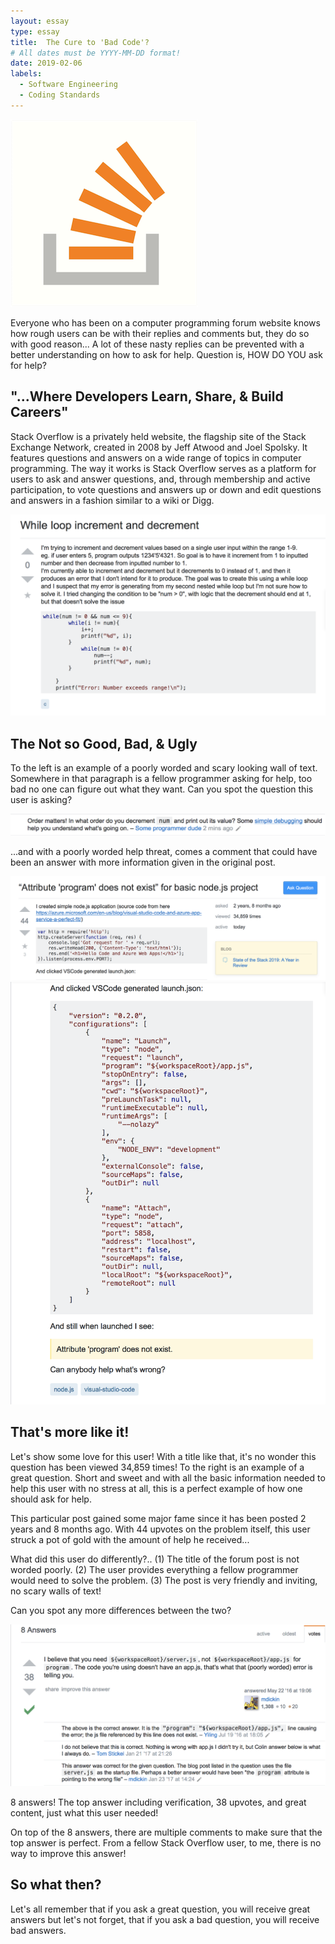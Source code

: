 ```yaml
---
layout: essay
type: essay
title:  The Cure to 'Bad Code'?
# All dates must be YYYY-MM-DD format!
date: 2019-02-06
labels:
  - Software Engineering
  - Coding Standards
---
```


<img class="ui tiny left circular floated image" src="../images/stackoverflow.png">

Everyone who has been on a computer programming forum website knows how rough users can be with their replies and comments but, they do so with good reason... A lot of these nasty replies can be prevented with a better understanding on how to ask for help. Question is, HOW DO YOU ask for help?
  
## "...Where Developers Learn, Share, & Build Careers"
   
Stack Overflow is a privately held website, the flagship site of the Stack Exchange Network, created in 2008 by Jeff Atwood and Joel Spolsky. It features questions and answers on a wide range of topics in computer programming. The way it works is Stack Overflow serves as a platform for users to ask and answer questions, and, through membership and active participation, to vote questions and answers up or down and edit questions and answers in a fashion similar to a wiki or Digg.

<img class="ui large leftright floated image" src="../images/badquestion.png">

## The Not so Good, Bad, & Ugly

To the left is an example of a poorly worded and scary looking wall of text. Somewhere in that paragraph is a fellow programmer asking for help, too bad no one can figure out what they want. Can you spot the question this user is asking?

<img class="ui large left floated image" src="../images/badanswer.png">

...and with a poorly worded help threat, comes a comment that could have been an answer with more information given in the original post.

<img class="ui large right floated image" src="../images/goodquestion1.png">
<img class="ui large right floated image" src="../images/goodquestion2.png">

## That's more like it!

Let's show some love for this user! With a title like that, it's no wonder this question has been viewed 34,859 times! To the right is an example of a great question. Short and sweet and with all the basic information needed to help this user with no stress at all, this is a perfect example of how one should ask for help.

This particular post gained some major fame since it has been posted 2 years and 8 months ago. With 44 upvotes on the problem itself, this user struck a pot of gold with the amount of help he received...

What did this user do differently?.. (1) The title of the forum post is not worded poorly. (2) The user provides everything a fellow programmer would need to solve the problem. (3) The post is very friendly and inviting, no scary walls of text!

Can you spot any more differences between the two?

<img class="ui large right floated image" src="../images/goodanswer.png">

8 answers! The top answer including verification, 38 upvotes, and great content, just what this user needed!

On top of the 8 answers, there are multiple comments to make sure that the top answer is perfect. From a fellow Stack Overflow user, to me, there is no way to improve this answer!

## So what then?

Let's all remember that if you ask a great question, you will receive great answers but let's not forget, that if you ask a bad question, you will receive bad answers.

